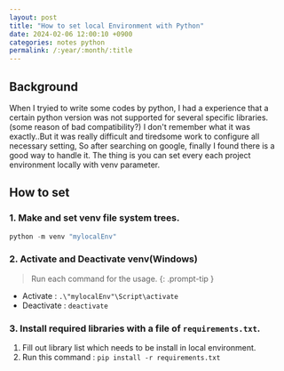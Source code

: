 ```yaml
---
layout: post
title: "How to set local Environment with Python"
date: 2024-02-06 12:00:10 +0900
categories: notes python
permalink: /:year/:month/:title
---
```


## Background
When I tryied to write some codes by python, I had a experience that a certain python version was not supported for several specific libraries. (some reason of bad compatibility?)
I don't remember what it was exactly..But it was really difficult and tiredsome work to configure all necessary setting, So after searching on google, finally I found there is a good way to handle it. The thing is you can set every each project environment locally with venv parameter.

## How to set
### 1. Make and set venv file system trees.
```python
python -m venv "mylocalEnv"
```

### 2. Activate and Deactivate venv(Windows)
>Run each command for the usage.
{: .prompt-tip }
- Activate : `.\"mylocalEnv"\Script\activate`
- Deactivate : `deactivate`
    
### 3. Install required libraries with a file of `requirements.txt`.
    
1. Fill out library list which needs to be install in local environment.
2. Run this command : `pip install -r requirements.txt`